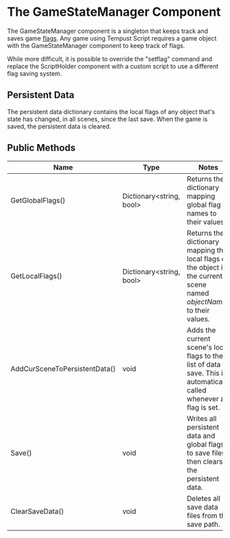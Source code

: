 # The GameStateManager Component

The GameStateManager component is a singleton that keeps track and saves game [flags](setflag.md). Any game using Tempust Script requires a game object with the GameStateManager component to keep track of flags.

While more difficult, it is possible to override the "setflag" command and replace the ScriptHolder component with a custom script to use a different flag saving system.

## Persistent Data

The persistent data dictionary contains the local flags of any object that's state has changed, in all scenes, since the last save. When the game is saved, the persistent data is cleared.

## Public Methods

| Name | Type | Notes |
| ---- | ---- | ----- |
| GetGlobalFlags() | Dictionary<string, bool> | Returns the dictionary mapping global flag names to their values.
| GetLocalFlags() | Dictionary<string, bool> | Returns the dictionary mapping the local flags of the object in the current scene named *objectName* to their values. |
| AddCurSceneToPersistentData() | void | Adds the current scene's local flags to the list of data to save. This is automatically called whenever a flag is set. |
| Save() | void | Writes all persistent data and global flags to save files, then clears the persistent data. |
| ClearSaveData() | void | Deletes all save data files from the save path. |
